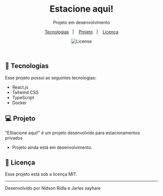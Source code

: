 <h1 align="center"> Estacione aqui! </h1>

<p align="center">
Projeto em desenvolvimento <br/>

<p align="center">
  <a href="#-tecnologias">Tecnologias</a>&nbsp;&nbsp;&nbsp;|&nbsp;&nbsp;&nbsp;
  <a href="#-projeto">Projeto</a>&nbsp;&nbsp;&nbsp;|&nbsp;&nbsp;&nbsp;
  <a href="#memo-licença">Licença</a>
</p>

<p align="center">
  <img alt="License" src="https://img.shields.io/static/v1?label=license&message=MIT&color=49AA26&labelColor=000000">
</p>

<br>

## 🚀 Tecnologias

Esse projeto possui as seguintes tecnologias:

- React.js
- Tailwind CSS
- TypeScript
- Docker

## 💻 Projeto

"EStacione aqui!" é um projeto desenvolvido para estacionamentos privados

- Projeto ainda está em desenvolvimento.


## :memo: Licença

Esse projeto está sob a licença MIT.

---

Desenvolvido por Nidson Ridla e Jarles sayhare
